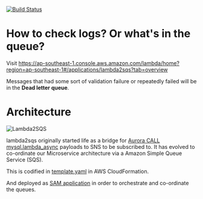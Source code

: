 [![Build Status](https://travis-ci.org/unee-t/lambda2sqs.svg?branch=master)](https://travis-ci.org/unee-t/lambda2sqs)

# How to check logs? Or what's in the queue?

Visit <https://ap-southeast-1.console.aws.amazon.com/lambda/home?region=ap-southeast-1#/applications/lambda2sqs?tab=overview>

Messages that had some sort of validation failure or repeatedly failed will be in the **Dead letter queue**.

# Architecture

<img src="https://media.dev.unee-t.com/2019-09-03/lambda2sqs.png" alt="Lambda2SQS">

lambda2sqs originally started life as a bridge for [Aurora CALL
mysql.lambda_async](https://docs.aws.amazon.com/AmazonRDS/latest/AuroraUserGuide/AuroraMySQL.Integrating.Lambda.html)
payloads to SNS to be subscribed to. It has evolved to co-ordinate our
Microservice architecture via a Amazon Simple Queue Service (SQS).

This is codified in [template.yaml](template.yaml) in AWS CloudFormation.

And deployed as [SAM
application](https://ap-southeast-1.console.aws.amazon.com/lambda/home?region=ap-southeast-1#/applications/lambda2sqs)
in order to orchestrate and co-ordinate the queues.
